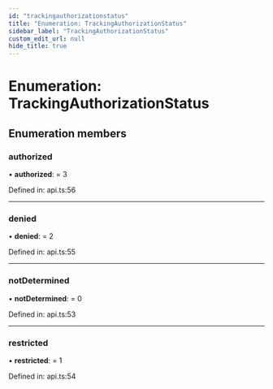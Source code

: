 ```yaml
---
id: "trackingauthorizationstatus"
title: "Enumeration: TrackingAuthorizationStatus"
sidebar_label: "TrackingAuthorizationStatus"
custom_edit_url: null
hide_title: true
---
```


# Enumeration: TrackingAuthorizationStatus

## Enumeration members

### authorized

• **authorized**: = 3

Defined in: api.ts:56

___

### denied

• **denied**: = 2

Defined in: api.ts:55

___

### notDetermined

• **notDetermined**: = 0

Defined in: api.ts:53

___

### restricted

• **restricted**: = 1

Defined in: api.ts:54
